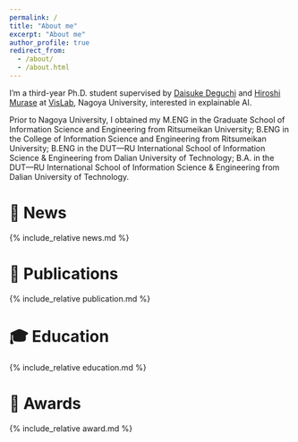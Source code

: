 ```yaml
---
permalink: /
title: "About me"
excerpt: "About me"
author_profile: true
redirect_from: 
  - /about/
  - /about.html
---
```


I’m a third-year Ph.D. student supervised by [Daisuke Deguchi](https://scholar.google.com.hk/citations?hl=zh-CN&user=OO215U0AAAAJ) and [Hiroshi Murase](https://scholar.google.com.hk/citations?hl=zh-CN&user=T2O1-JgAAAAJ) at [VisLab](https://www.vislab.is.i.nagoya-u.ac.jp), Nagoya University, interested in explainable AI.

Prior to Nagoya University, I obtained my M.ENG in the Graduate School of Information Science and Engineering from Ritsumeikan University; B.ENG in the College of Information Science and Engineering from Ritsumeikan University; B.ENG in the DUT—RU International School of Information Science & Engineering from Dalian University of Technology; B.A. in the DUT—RU International School of Information Science & Engineering from Dalian University of Technology.

📰 News
======
  {% include_relative news.md %}

📖 Publications
======
  {% include_relative publication.md %}

🎓 Education
======
  {% include_relative education.md %}

🏅 Awards
======
  {% include_relative award.md %}
